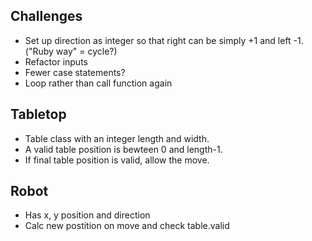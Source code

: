 
## Challenges
- Set up direction as integer so that right can be simply +1 and left -1. ("Ruby way" = cycle?)
- Refactor inputs
- Fewer case statements?
- Loop rather than call function again

## Tabletop
- Table class with an integer length and width.
- A valid table position is bewteen 0 and length-1.
- If final table position is valid, allow the move.

## Robot
- Has x, y position and direction
- Calc new postition on move and check table.valid
